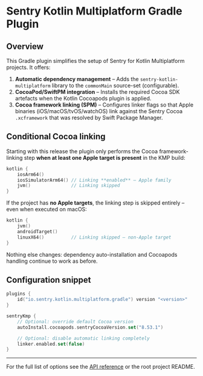 # Sentry Kotlin Multiplatform Gradle Plugin

## Overview

This Gradle plugin simplifies the setup of Sentry for Kotlin Multiplatform projects.  It offers:

1. **Automatic dependency management** – Adds the `sentry-kotlin-multiplatform` library to the `commonMain` source-set (configurable).
2. **CocoaPod/SwiftPM integration** – Installs the required Cocoa SDK artefacts when the Kotlin Cocoapods plugin is applied.
3. **Cocoa framework linking (SPM)** – Configures linker flags so that Apple binaries (iOS/macOS/tvOS/watchOS) link against the Sentry Cocoa `.xcframework` that was resolved by Swift Package Manager.

## Conditional Cocoa linking

Starting with this release the plugin only performs the Cocoa framework-linking step **when at least one Apple target is present** in the KMP build:

```kotlin
kotlin {
    iosArm64()
    iosSimulatorArm64() // Linking **enabled** – Apple family
    jvm()               // Linking skipped
}
```

If the project has **no Apple targets**, the linking step is skipped entirely – even when executed on macOS:

```kotlin
kotlin {
    jvm()
    androidTarget()
    linuxX64()          // Linking skipped – non-Apple target
}
```

Nothing else changes: dependency auto-installation and Cocoapods handling continue to work as before.

## Configuration snippet

```kotlin
plugins {
    id("io.sentry.kotlin.multiplatform.gradle") version "<version>"
}

sentryKmp {
    // Optional: override default Cocoa version
    autoInstall.cocoapods.sentryCocoaVersion.set("8.53.1")

    // Optional: disable automatic linking completely
    linker.enabled.set(false)
}
```

---
For the full list of options see the [API reference](https://getsentry.github.io/sentry-kotlin-multiplatform/) or the root project README.